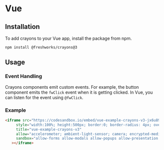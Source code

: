 # Vue

## Installation

To add crayons to your Vue app, install the package from npm.

```npm install @freshworks/crayons@3```

## Usage

### Event Handling

Crayons components emit custom events. For example, the button component emits the `fwClick` event when it is getting clicked. In Vue, you can listen for the event using `@fwClick`.


### Example 

```html live
<iframe src="https://codesandbox.io/embed/vue-example-crayons-v3-jx6u89?fontsize=14&hidenavigation=1&theme=dark"
     style="width:100%; height:500px; border:0; border-radius: 4px; overflow:hidden;"
     title="vue-example-crayons-v3"
     allow="accelerometer; ambient-light-sensor; camera; encrypted-media; geolocation; gyroscope; hid; microphone; midi; payment; usb; vr; xr-spatial-tracking"
     sandbox="allow-forms allow-modals allow-popups allow-presentation allow-same-origin allow-scripts"
   ></iframe>
```
